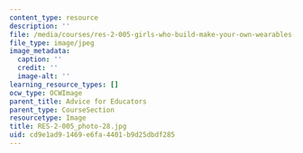 ```yaml
---
content_type: resource
description: ''
file: /media/courses/res-2-005-girls-who-build-make-your-own-wearables-workshop-spring-2015/cd9e1ad91469e6fa4401b9d25dbdf285_RES-2-005_photo-28.jpg
file_type: image/jpeg
image_metadata:
  caption: ''
  credit: ''
  image-alt: ''
learning_resource_types: []
ocw_type: OCWImage
parent_title: Advice for Educators
parent_type: CourseSection
resourcetype: Image
title: RES-2-005_photo-28.jpg
uid: cd9e1ad9-1469-e6fa-4401-b9d25dbdf285
---
```

